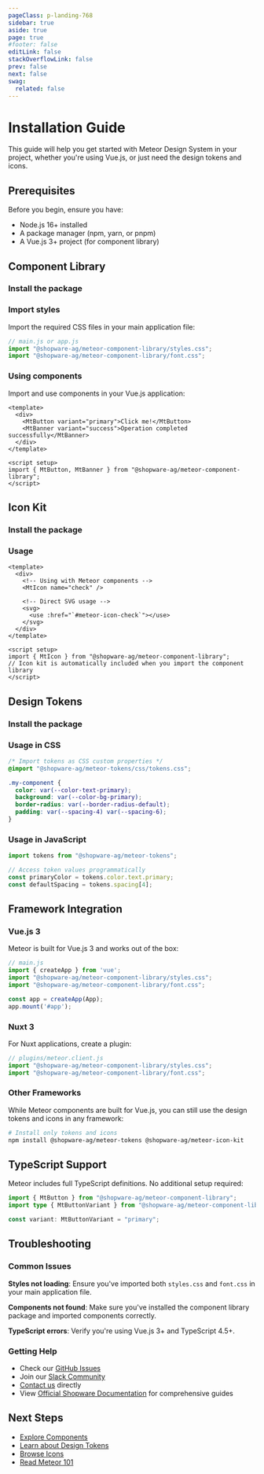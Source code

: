 ```yaml
---
pageClass: p-landing-768
sidebar: true
aside: true
page: true
#footer: false
editLink: false
stackOverflowLink: false
prev: false
next: false
swag:
  related: false
---
```


<script setup>
import NPM from "../components/interaction/NPM.vue";
</script>

# Installation Guide

This guide will help you get started with Meteor Design System in your project, whether you're using Vue.js, or just need the design tokens and icons.

## Prerequisites

Before you begin, ensure you have:
- Node.js 16+ installed
- A package manager (npm, yarn, or pnpm)
- A Vue.js 3+ project (for component library)

## Component Library

### Install the package

<NPM package="@shopware-ag/meteor-component-library" />

### Import styles

Import the required CSS files in your main application file:

```js
// main.js or app.js
import "@shopware-ag/meteor-component-library/styles.css";
import "@shopware-ag/meteor-component-library/font.css";
```

### Using components

Import and use components in your Vue.js application:

```vue
<template>
  <div>
    <MtButton variant="primary">Click me!</MtButton>
    <MtBanner variant="success">Operation completed successfully</MtBanner>
  </div>
</template>

<script setup>
import { MtButton, MtBanner } from "@shopware-ag/meteor-component-library";
</script>
```

## Icon Kit

### Install the package

<NPM package="@shopware-ag/meteor-icon-kit" />

### Usage

```vue
<template>
  <div>
    <!-- Using with Meteor components -->
    <MtIcon name="check" />
    
    <!-- Direct SVG usage -->
    <svg>
      <use :href="`#meteor-icon-check`"></use>
    </svg>
  </div>
</template>

<script setup>
import { MtIcon } from "@shopware-ag/meteor-component-library";
// Icon kit is automatically included when you import the component library
</script>
```

## Design Tokens

### Install the package

<NPM package="@shopware-ag/meteor-tokens" />

### Usage in CSS

```css
/* Import tokens as CSS custom properties */
@import "@shopware-ag/meteor-tokens/css/tokens.css";

.my-component {
  color: var(--color-text-primary);
  background: var(--color-bg-primary);
  border-radius: var(--border-radius-default);
  padding: var(--spacing-4) var(--spacing-6);
}
```

### Usage in JavaScript

```js
import tokens from "@shopware-ag/meteor-tokens";

// Access token values programmatically
const primaryColor = tokens.color.text.primary;
const defaultSpacing = tokens.spacing[4];
```

## Framework Integration

### Vue.js 3

Meteor is built for Vue.js 3 and works out of the box:

```js
// main.js
import { createApp } from 'vue';
import "@shopware-ag/meteor-component-library/styles.css";
import "@shopware-ag/meteor-component-library/font.css";

const app = createApp(App);
app.mount('#app');
```

### Nuxt 3

For Nuxt applications, create a plugin:

```js
// plugins/meteor.client.js
import "@shopware-ag/meteor-component-library/styles.css";
import "@shopware-ag/meteor-component-library/font.css";
```

### Other Frameworks

While Meteor components are built for Vue.js, you can still use the design tokens and icons in any framework:

```bash
# Install only tokens and icons
npm install @shopware-ag/meteor-tokens @shopware-ag/meteor-icon-kit
```

## TypeScript Support

Meteor includes full TypeScript definitions. No additional setup required:

```typescript
import { MtButton } from "@shopware-ag/meteor-component-library";
import type { MtButtonVariant } from "@shopware-ag/meteor-component-library/types";

const variant: MtButtonVariant = "primary";
```

## Troubleshooting

### Common Issues

**Styles not loading**: Ensure you've imported both `styles.css` and `font.css` in your main application file.

**Components not found**: Make sure you've installed the component library package and imported components correctly.

**TypeScript errors**: Verify you're using Vue.js 3+ and TypeScript 4.5+.

### Getting Help

- Check our [GitHub Issues](https://github.com/shopware/meteor/issues)
- Join our [Slack Community](https://shopwarecommunity.slack.com/archives/C02BM1MMG2Z)
- [Contact us](/get-started/contact-us) directly
- View [Official Shopware Documentation](https://developer.shopware.com/) for comprehensive guides

## Next Steps

- [Explore Components](/meteor-components/)
- [Learn about Design Tokens](/tokens/)
- [Browse Icons](/icons/)
- [Read Meteor 101](/get-started/meteor-101)
